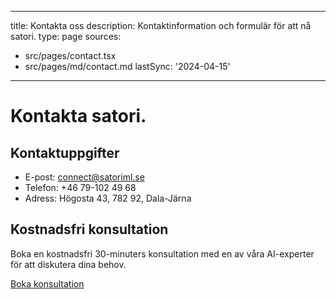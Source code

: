 
---
title: Kontakta oss
description: Kontaktinformation och formulär för att nå satori.
type: page
sources:
  - src/pages/contact.tsx
  - src/pages/md/contact.md
lastSync: '2024-04-15'
---

# Kontakta satori.

## Kontaktuppgifter
- E-post: connect@satoriml.se
- Telefon: +46 79-102 49 68
- Adress: Högosta 43, 782 92, Dala-Järna

## Kostnadsfri konsultation
Boka en kostnadsfri 30-minuters konsultation med en av våra AI-experter för att diskutera dina behov.

[Boka konsultation](https://outlook.office.com/bookwithme/user/7a2b5ed0069d485eaa32e2a5231363ad@Satoriml.se/meetingtype/O0B223LCCk-27FtP-ICAXQ2?anonymous&ep=mlink)
